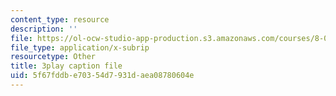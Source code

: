 ```yaml
---
content_type: resource
description: ''
file: https://ol-ocw-studio-app-production.s3.amazonaws.com/courses/8-01sc-classical-mechanics-fall-2016/5f67fddbe70354d7931daea08780604e_xZn4l1TSvPQ.vtt
file_type: application/x-subrip
resourcetype: Other
title: 3play caption file
uid: 5f67fddb-e703-54d7-931d-aea08780604e
---
```

